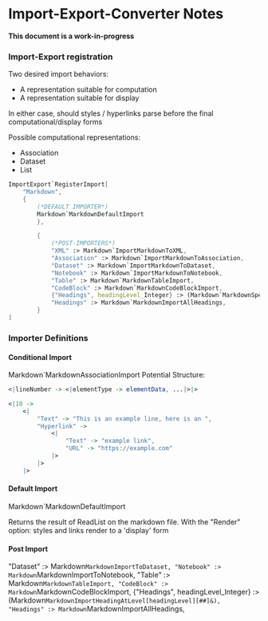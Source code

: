 # **Import-Export-Converter Notes**

**This document is a work-in-progress**

### Import-Export registration

Two desired import behaviors:
- A representation suitable for computation
- A representation suitable for display

In either case, should styles / hyperlinks parse before the final computational/display forms

Possible computational representations:
- Association
- Dataset
- List


```Mathematica
ImportExport`RegisterImport[
	"Markdown",
	{
		(*DEFAULT IMPORTER*)
		Markdown`MarkdownDefaultImport
		},

		{
			(*POST-IMPORTERS*)
			"XML" :> Markdown`ImportMarkdownToXML,
			"Association" :> Markdown`ImportMarkdownToAssociation,
			"Dataset" :> Markdown`ImportMarkdownToDataset,
			"Notebook" :> Markdown`ImportMarkdownToNotebook,
			"Table" :> Markdown`MarkdownTableImport,
			"CodeBlock" :> Markdown`MarkdownCodeBlockImport,
			{"Headings", headingLevel_Integer} :> (Markdown`MarkdownSpecificLevelHeadingImport[headingLevel][##]&),
			"Headings" :> Markdown`MarkdownImportAllHeadings,
		}
]
```


### Importer Definitions

#### Conditional Import
Markdown`MarkdownAssociationImport
Potential Structure:

```Mathematica
<|lineNumber -> <|elementType -> elementData, ...|>|>
```

```Mathematica
<|10 ->
	<|
		"Text" -> "This is an example line, here is an ",
		"Hyperlink" ->
			<|
				"Text" -> "example link",
				"URL" -> "https://example.com"
			|>
		|>
	|>
```


#### Default Import
Markdown`MarkdownDefaultImport

Returns the result of ReadList on the markdown file. With the "Render" option: styles and links render to a 'display' form

#### Post Import
"Dataset" :> Markdown`MarkdownImportToDataset,
"Notebook" :> Markdown`MarkdownImportToNotebook,
"Table" :> Markdown`MarkdownTableImport,
"CodeBlock" :> Markdown`MarkdownCodeBlockImport,
{"Headings", headingLevel_Integer} :> (Markdown`MarkdownImportHeadingAtLevel[headingLevel][##]&),
"Headings" :> Markdown`MarkdownImportAllHeadings,
